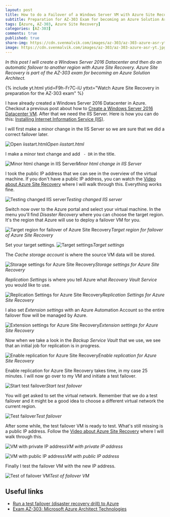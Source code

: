```yaml
---
layout: post
title: How to do a Failover of a Windows Server VM with Azure Site Recovery
subtitle: Preparation for AZ-303 Exam for becoming an Azure Solution Architect | Azure Site Recovery
tags: [Azure, AZ-303, Azure Site Recovery]
categories: [AZ-303]
comments: true
published: true
share-img: https://cdn.svenmalvik.com/images/az-303/az-303-azure-asr-yt.jpg
image: https://cdn.svenmalvik.com/images/az-303/az-303-azure-asr-yt.jpg
---
```


*In this post I will create a Windows Server 2016 Datacenter and then do an automatic failover to another region with Azure Site Recovery. Azure Site Recovery is part of the AZ-303 exam for becoming an Azure Solution Architect.*

{% include yt.html ytid=F9h-Fr7C-iU yttxt="Watch Azure Site Recovery in preparation for the AZ-303 exam" %}

I have already created a Windows Server 2016 Datacenter in Azure. Checkout a previous post about how to [Create a Windows Server 2016 Datacenter VM](https://www.svenmalvik.com/azure-vm/#cvm). After that we need the IIS Server. Here is how you can do this: [Installing Internet Information Service (IIS)](https://www.svenmalvik.com/azure-vm/#iis).

I will first make a minor change in the IIS Server so we are sure that we did a correct failover later.

![Open iisstart.html](https://cdn.svenmalvik.com/images/az-303/az-303-azure-asr-1.jpg)*Open iisstart.html*

I make a minor text change and add ` - DR` in the title.

![Minor html change in IIS Server](https://cdn.svenmalvik.com/images/az-303/az-303-azure-asr-2.jpg)*Minor html change in IIS Server*

I took the public IP address that we can see in the overview of the virtual machine. If you don't have a public IP address, you can watch the [Video about Azure Site Recovery](https://www.youtube.com/watch?v=F9h-Fr7C-iU) where I will walk through this. Everything works fine.

![Testing changed IIS server](https://cdn.svenmalvik.com/images/az-303/az-303-azure-asr-3.jpg)*Testing changed IIS server*

Switch now over to the Azure portal and select your virtual machine. In the menu you'll find *Disaster Recovery* where you can choose the target region. It's the region that Azure will use to deploy a failover VM for you.

![Target region for failover of Azure Site Recovery](https://cdn.svenmalvik.com/images/az-303/az-303-azure-asr-4.jpg)*Target region for failover of Azure Site Recovery*

Set your target settings.
![Target settings](https://cdn.svenmalvik.com/images/az-303/az-303-azure-asr-5.jpg)*Target settings*

The *Cache storage account* is where the source VM data will be stored.

![Storage settings for Azure Site Recovery](https://cdn.svenmalvik.com/images/az-303/az-303-azure-asr-6.jpg)*Storage settings for Azure Site Recovery*

*Replication Settings* is where you tell Azure what *Recovery Vault Service* you would like to use.

![Replication Settings for Azure Site Recovery](https://cdn.svenmalvik.com/images/az-303/az-303-azure-asr-7.jpg)*Replication Settings for Azure Site Recovery*

I also set *Extension settings* with an Azure Automation Account so the entire failover flow will be managed by Azure.

![Extension settings for Azure Site Recovery](https://cdn.svenmalvik.com/images/az-303/az-303-azure-asr-8.jpg)*Extension settings for Azure Site Recovery*

Now when we take a look in the *Backup Service Vault* that we use, we see that an initial job for replication is in progress.

![Enable replication for Azure Site Recovery](https://cdn.svenmalvik.com/images/az-303/az-303-azure-asr-10.jpg)*Enable replication for Azure Site Recovery*

Enable replication for Azure Site Recovery takes time, in my case 25 minutes. I will now go over to my VM and initiate a test failover.

![Start test failover](https://cdn.svenmalvik.com/images/az-303/az-303-azure-asr-11.jpg)*Start test failover*

You will get asked to set the virtual network. Remember that we do a test failover and it might be a good idea to choose a different virtual network the current region.

![Test failover](https://cdn.svenmalvik.com/images/az-303/az-303-azure-asr-12.jpg)*Test failover*

After some while, the test failover VM is ready to test. What's still missing is a public IP address. Follow the [Video about Azure Site Recovery](https://www.youtube.com/watch?v=F9h-Fr7C-iU) where I will walk through this.

![VM with private IP address](https://cdn.svenmalvik.com/images/az-303/az-303-azure-asr-13.jpg)*VM with private IP address*

![VM with public IP address](https://cdn.svenmalvik.com/images/az-303/az-303-azure-asr-14.jpg)*VM with public IP address*

Finally I test the failover VM with the new IP address.

![Test of failover VM](https://cdn.svenmalvik.com/images/az-303/az-303-azure-asr-15.jpg)*Test of failover VM*

## Useful links

- [Run a test failover (disaster recovery drill) to Azure](https://docs.microsoft.com/en-us/azure/site-recovery/site-recovery-test-failover-to-azure?WT.mc_id=AZ-MVP-5004080)
- [Exam AZ-303: Microsoft Azure Architect Technologies](https://docs.microsoft.com/en-us/learn/certifications/exams/az-303?WT.mc_id=AZ-MVP-5004080)